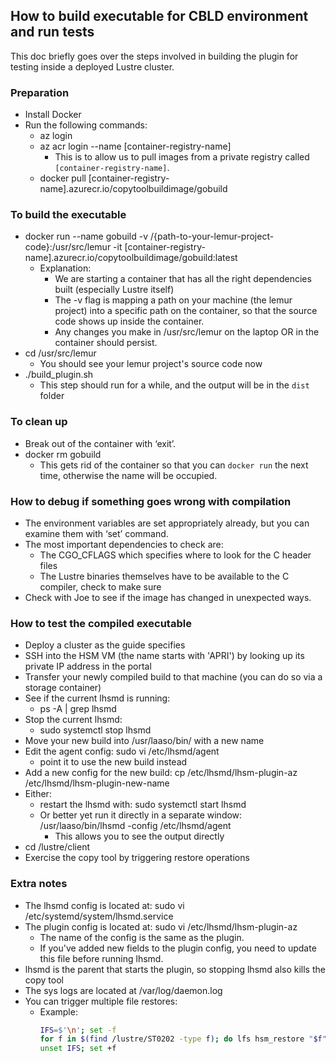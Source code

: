 ## How to build executable for CBLD environment and run tests

This doc briefly goes over the steps involved in building the plugin for testing inside a deployed Lustre cluster.

### Preparation

- Install Docker
- Run the following commands:
  - az login
  - az acr login --name [container-registry-name]
    - This is to allow us to pull images from a private registry called `[container-registry-name]`.
  - docker pull [container-registry-name].azurecr.io/copytoolbuildimage/gobuild

### To build the executable

- docker run --name gobuild -v /{path-to-your-lemur-project-code}:/usr/src/lemur -it [container-registry-name].azurecr.io/copytoolbuildimage/gobuild:latest
  - Explanation:
    - We are starting a container that has all the right dependencies built (especially Lustre itself)
    - The -v flag is mapping a path on your machine (the lemur project) into a specific path on the container, so that the source code shows up inside the container.
    - Any changes you make in /usr/src/lemur on the laptop OR in the container should persist.
- cd /usr/src/lemur
  - You should see your lemur project's source code now
- ./build_plugin.sh
  - This step should run for a while, and the output will be in the `dist` folder

### To clean up 

- Break out of the container with ‘exit’.
- docker rm gobuild
  - This gets rid of the container so that you can `docker run` the next time, otherwise the name will be occupied.
 
### How to debug if something goes wrong with compilation

- The environment variables are set appropriately already, but you can examine them with ‘set’ command.
- The most important dependencies to check are:
  - The CGO_CFLAGS which specifies where to look for the C header files
  - The Lustre binaries themselves have to be available to the C compiler, check to make sure
- Check with Joe to see if the image has changed in unexpected ways.

### How to test the compiled executable

- Deploy a cluster as the guide specifies
- SSH into the HSM VM (the name starts with 'APRI') by looking up its private IP address in the portal
- Transfer your newly compiled build to that machine (you can do so via a storage container)
- See if the current lhsmd is running:
  - ps -A | grep lhsmd
- Stop the current lhsmd:
  - sudo systemctl stop lhsmd
- Move your new build into /usr/laaso/bin/ with a new name
- Edit the agent config: sudo vi /etc/lhsmd/agent
  - point it to use the new build instead
- Add a new config for the new build: cp /etc/lhsmd/lhsm-plugin-az /etc/lhsmd/lhsm-plugin-new-name
- Either:
  - restart the lhsmd with: sudo systemctl start lhsmd
  - Or better yet run it directly in a separate window: /usr/laaso/bin/lhsmd -config /etc/lhsmd/agent
    - This allows you to see the output directly
- cd /lustre/client
- Exercise the copy tool by triggering restore operations 


### Extra notes

- The lhsmd config is located at: sudo vi /etc/systemd/system/lhsmd.service
- The plugin config is located at: sudo vi /etc/lhsmd/lhsm-plugin-az
  - The name of the config is the same as the plugin.
  - If you've added new fields to the plugin config, you need to update this file before running lhsmd.
- lhsmd is the parent that starts the plugin, so stopping lhsmd also kills the copy tool
- The sys logs are located at /var/log/daemon.log
- You can trigger multiple file restores:
  - Example:
    ```bash
    IFS=$'\n'; set -f
    for f in $(find /lustre/ST0202 -type f); do lfs hsm_restore "$f"; done
    unset IFS; set +f
    ```
 
